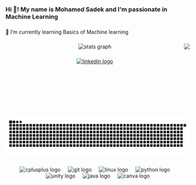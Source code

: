 <h3 align="left">Hi 👋! My name is Mohamed Sadek and I'm passionate in Machine Learning</h3>

###

<p align="left">🌱 I’m currently learning Basics of Machine learning</p>

###

<img align="right" height="200" src="https://camo.githubusercontent.com/9f76816e6f41c739e97a8a64162979baa09c8560b4edf1ff099b03d1c39a5444/68747470733a2f2f6d65646961312e74656e6f722e636f6d2f6d2f793961613337624979573441414141432f677574732d6265727365726b2d6265727365726b2e676966"  />

###

<div align="center">
  <img src="https://github-readme-stats.vercel.app/api?username=Mohamedsadek12&hide_title=false&hide_rank=false&show_icons=true&include_all_commits=true&count_private=true&disable_animations=false&theme=dracula&locale=en&hide_border=false&order=1" height="150" alt="stats graph"  />
</div>

###

<div align="center">
  <a href="https://www.linkedin.com/in/mohamed-sadek-b28756314/" target="_blank">
    <img src="https://raw.githubusercontent.com/maurodesouza/profile-readme-generator/master/src/assets/icons/social/linkedin/default.svg" width="52" height="40" alt="linkedin logo"  />
  </a>
</div>

###

<img src="https://raw.githubusercontent.com/Mohamedsadek12/Mohamedsadek12/output/snake.svg" alt="Snake animation" />

###

<div align="center">
  <img src="https://cdn.jsdelivr.net/gh/devicons/devicon/icons/cplusplus/cplusplus-plain.svg" height="40" alt="cplusplus logo"  />
  <img width="12" />
  <img src="https://cdn.jsdelivr.net/gh/devicons/devicon/icons/git/git-plain-wordmark.svg" height="40" alt="git logo"  />
  <img width="12" />
  <img src="https://cdn.jsdelivr.net/gh/devicons/devicon/icons/linux/linux-original.svg" height="40" alt="linux logo"  />
  <img width="12" />
  <img src="https://cdn.jsdelivr.net/gh/devicons/devicon/icons/python/python-original.svg" height="40" alt="python logo"  />
  <img width="12" />
  <img src="https://cdn.simpleicons.org/unity/FFFFFF" height="40" alt="unity logo"  />
  <img width="12" />
  <img src="https://cdn.jsdelivr.net/gh/devicons/devicon/icons/java/java-plain.svg" height="40" alt="java logo"  />
  <img width="12" />
  <img src="https://cdn.jsdelivr.net/gh/devicons/devicon/icons/canva/canva-original.svg" height="40" alt="canva logo"  />
</div>

###
